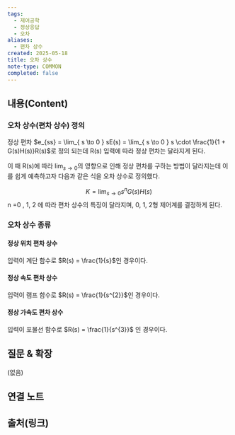 ```yaml
---
tags:
  - 제어공학
  - 정상응답
  - 오차
aliases:
  - 편차 상수
created: 2025-05-18
title: 오차 상수
note-type: COMMON
completed: false
---
```


## 내용(Content)
### 오차 상수(편차 상수) 정의
정상 편차 $e_{ss} = \lim_{ s \to 0 } sE(s) = \lim_{ s \to 0 } s \cdot \frac{1}{1 + G(s)H(s)}R(s)$로 정의 되는데 R(s) 입력에 따라 정상 편차는 달라지게 된다. 

이 때 R(s)에 따라 $\lim_{ s \to 0 }$의 영향으로 인해 정상 편차를 구하는 방법이 달라지는데 이를 쉽게 예측하고자 다음과 같은 식을 오차 상수로 정의했다.

$$
K = \lim_{ s \to 0 } s^{n}G(s)H(s)
$$
n =0 , 1, 2 에 따라 편차 상수의 특징이 달라지며, 0, 1, 2형 제어계를 결정하게 된다.

### 오차 상수 종류
#### 정상 위치 편차 상수
입력이 계단 함수로 $R(s) = \frac{1}{s}$인 경우이다.

#### 정상 속도 편차 상수
입력이 램프 함수로 $R(s) = \frac{1}{s^{2}}$인 경우이다.

#### 정상 가속도 편차 상수
입력이 포물선 함수로 $R(s) = \frac{1}{s^{3}}$ 인 경우이다.
## 질문 & 확장

(없음)

## 연결 노트

## 출처(링크)

